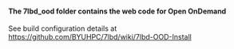 #### The 7lbd_ood folder contains the web code for Open OnDemand

See build configuration details at https://github.com/BYUHPC/7lbd/wiki/7lbd-OOD-Install
